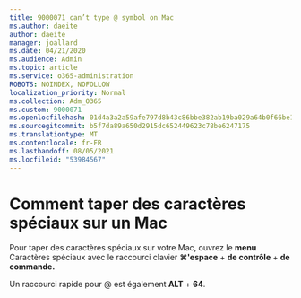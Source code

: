 ```yaml
---
title: 9000071 can’t type @ symbol on Mac
ms.author: daeite
author: daeite
manager: joallard
ms.date: 04/21/2020
ms.audience: Admin
ms.topic: article
ms.service: o365-administration
ROBOTS: NOINDEX, NOFOLLOW
localization_priority: Normal
ms.collection: Adm_O365
ms.custom: 9000071
ms.openlocfilehash: 01d4a3a2a59afe797d8b43c86bbe382ab19ba029a64b0f66be11201201b9d319
ms.sourcegitcommit: b5f7da89a650d2915dc652449623c78be6247175
ms.translationtype: MT
ms.contentlocale: fr-FR
ms.lasthandoff: 08/05/2021
ms.locfileid: "53984567"
---
```

# <a name="how-to-type-special-characters-on-a-mac"></a>Comment taper des caractères spéciaux sur un Mac

Pour taper des caractères spéciaux sur votre Mac, ouvrez le **menu** Caractères spéciaux avec le raccourci clavier **⌘'espace**  +  **de contrôle**  +  **de commande.**

Un raccourci rapide pour @ est également **ALT**  +  **64**.